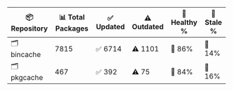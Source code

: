 | 📦 Repository | 📊 Total Packages | ✅ Updated | ⚠️ Outdated | 💚 Healthy % | 🔴 Stale % |
|---------------|-------------------|------------|-------------|-------------|------------|
| 🗂️ bincache | 7815 | ✅ 6714 | ⚠️ 1101 | 💚 86% | 🔴 14% |
| 🗂️ pkgcache | 467 | ✅ 392 | ⚠️ 75 | 💚 84% | 🔴 16% |
